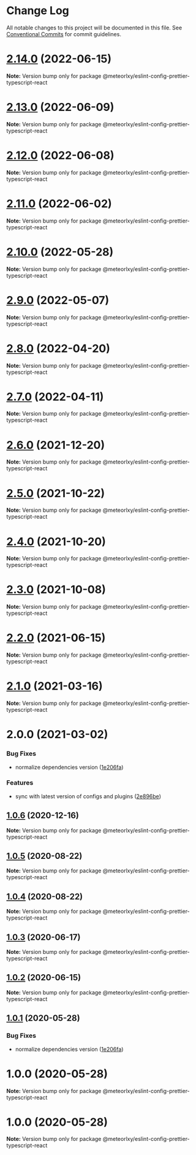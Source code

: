 # Change Log

All notable changes to this project will be documented in this file.
See [Conventional Commits](https://conventionalcommits.org) for commit guidelines.

# [2.14.0](https://github.com/meteorlxy/configs/compare/v2.13.0...v2.14.0) (2022-06-15)

**Note:** Version bump only for package @meteorlxy/eslint-config-prettier-typescript-react

# [2.13.0](https://github.com/meteorlxy/configs/compare/v2.12.0...v2.13.0) (2022-06-09)

**Note:** Version bump only for package @meteorlxy/eslint-config-prettier-typescript-react

# [2.12.0](https://github.com/meteorlxy/configs/compare/v2.11.0...v2.12.0) (2022-06-08)

**Note:** Version bump only for package @meteorlxy/eslint-config-prettier-typescript-react

# [2.11.0](https://github.com/meteorlxy/configs/compare/v2.10.0...v2.11.0) (2022-06-02)

**Note:** Version bump only for package @meteorlxy/eslint-config-prettier-typescript-react

# [2.10.0](https://github.com/meteorlxy/configs/compare/v2.9.0...v2.10.0) (2022-05-28)

**Note:** Version bump only for package @meteorlxy/eslint-config-prettier-typescript-react

# [2.9.0](https://github.com/meteorlxy/configs/compare/v2.8.0...v2.9.0) (2022-05-07)

**Note:** Version bump only for package @meteorlxy/eslint-config-prettier-typescript-react

# [2.8.0](https://github.com/meteorlxy/configs/compare/v2.7.0...v2.8.0) (2022-04-20)

**Note:** Version bump only for package @meteorlxy/eslint-config-prettier-typescript-react

# [2.7.0](https://github.com/meteorlxy/configs/compare/v2.6.0...v2.7.0) (2022-04-11)

**Note:** Version bump only for package @meteorlxy/eslint-config-prettier-typescript-react

# [2.6.0](https://github.com/meteorlxy/configs/compare/v2.5.0...v2.6.0) (2021-12-20)

**Note:** Version bump only for package @meteorlxy/eslint-config-prettier-typescript-react

# [2.5.0](https://github.com/meteorlxy/configs/compare/v2.4.0...v2.5.0) (2021-10-22)

**Note:** Version bump only for package @meteorlxy/eslint-config-prettier-typescript-react

# [2.4.0](https://github.com/meteorlxy/configs/compare/v2.3.0...v2.4.0) (2021-10-20)

**Note:** Version bump only for package @meteorlxy/eslint-config-prettier-typescript-react

# [2.3.0](https://github.com/meteorlxy/configs/compare/v2.2.0...v2.3.0) (2021-10-08)

**Note:** Version bump only for package @meteorlxy/eslint-config-prettier-typescript-react

# [2.2.0](https://github.com/meteorlxy/configs/compare/v2.1.0...v2.2.0) (2021-06-15)

**Note:** Version bump only for package @meteorlxy/eslint-config-prettier-typescript-react

# [2.1.0](https://github.com/meteorlxy/configs/compare/v2.0.0...v2.1.0) (2021-03-16)

**Note:** Version bump only for package @meteorlxy/eslint-config-prettier-typescript-react

# 2.0.0 (2021-03-02)

### Bug Fixes

- normalize dependencies version ([1e206fa](https://github.com/meteorlxy/configs/commit/1e206faa32ccbc82d46b53981a656bc58726e3f8))

### Features

- sync with latest version of configs and plugins ([2e896be](https://github.com/meteorlxy/configs/commit/2e896be5da49e189b966b5ba9b8813d7e05f3da9))

## [1.0.6](https://github.com/meteorlxy/configs/compare/@meteorlxy/eslint-config-prettier-typescript-react@1.0.5...@meteorlxy/eslint-config-prettier-typescript-react@1.0.6) (2020-12-16)

**Note:** Version bump only for package @meteorlxy/eslint-config-prettier-typescript-react

## [1.0.5](https://github.com/meteorlxy/configs/compare/@meteorlxy/eslint-config-prettier-typescript-react@1.0.4...@meteorlxy/eslint-config-prettier-typescript-react@1.0.5) (2020-08-22)

**Note:** Version bump only for package @meteorlxy/eslint-config-prettier-typescript-react

## [1.0.4](https://github.com/meteorlxy/configs/compare/@meteorlxy/eslint-config-prettier-typescript-react@1.0.3...@meteorlxy/eslint-config-prettier-typescript-react@1.0.4) (2020-08-22)

**Note:** Version bump only for package @meteorlxy/eslint-config-prettier-typescript-react

## [1.0.3](https://github.com/meteorlxy/configs/compare/@meteorlxy/eslint-config-prettier-typescript-react@1.0.2...@meteorlxy/eslint-config-prettier-typescript-react@1.0.3) (2020-06-17)

**Note:** Version bump only for package @meteorlxy/eslint-config-prettier-typescript-react

## [1.0.2](https://github.com/meteorlxy/configs/compare/@meteorlxy/eslint-config-prettier-typescript-react@1.0.1...@meteorlxy/eslint-config-prettier-typescript-react@1.0.2) (2020-06-15)

**Note:** Version bump only for package @meteorlxy/eslint-config-prettier-typescript-react

## [1.0.1](https://github.com/meteorlxy/configs/compare/@meteorlxy/eslint-config-prettier-typescript-react@1.0.0...@meteorlxy/eslint-config-prettier-typescript-react@1.0.1) (2020-05-28)

### Bug Fixes

- normalize dependencies version ([1e206fa](https://github.com/meteorlxy/configs/commits/1e206faa32ccbc82d46b53981a656bc58726e3f8))

# 1.0.0 (2020-05-28)

**Note:** Version bump only for package @meteorlxy/eslint-config-prettier-typescript-react

# 1.0.0 (2020-05-28)

**Note:** Version bump only for package @meteorlxy/eslint-config-prettier-typescript-react
